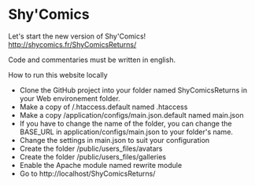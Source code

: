 Shy'Comics
==========

Let's start the new version of Shy'Comics!
http://shycomics.fr/ShyComicsReturns/


Code and commentaries must be written in english.

How to run this website locally

* Clone the GitHub project into your folder named ShyComicsReturns in your Web environement folder.
* Make a copy of /.htaccess.default named .htaccess
* Make a copy /application/configs/main.json.default named main.json
* If you have to change the name of the folder, you can change the BASE_URL in application/configs/main.json to your folder's name.
* Change the settings in main.json to suit your configuration
* Create the folder /public/users_files/avatars
* Create the folder /public/users_files/galleries
* Enable the Apache module named rewrite module
* Go to http://localhost/ShyComicsReturns/ 